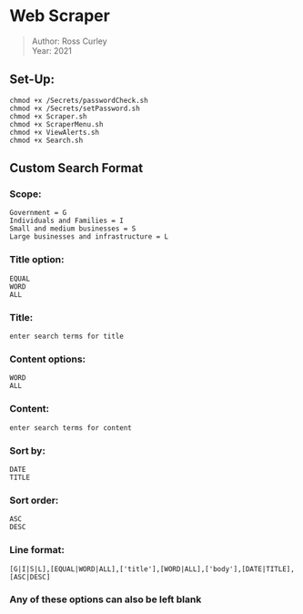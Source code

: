 # Web Scraper
> Author: Ross Curley\
> Year: 2021
## Set-Up:
    chmod +x /Secrets/passwordCheck.sh
    chmod +x /Secrets/setPassword.sh
    chmod +x Scraper.sh
    chmod +x ScraperMenu.sh
    chmod +x ViewAlerts.sh
    chmod +x Search.sh

## Custom Search Format
### Scope:
    Government = G
    Individuals and Families = I
    Small and medium businesses = S
    Large businesses and infrastructure = L
### Title option:
    EQUAL
    WORD
    ALL
### Title:
    enter search terms for title
### Content options:
    WORD
    ALL
### Content:
    enter search terms for content
### Sort by:
    DATE
    TITLE 
### Sort order:
    ASC
    DESC
### Line format:
    [G|I|S|L],[EQUAL|WORD|ALL],['title'],[WORD|ALL],['body'],[DATE|TITLE],[ASC|DESC]

### Any of these options can also be left blank
